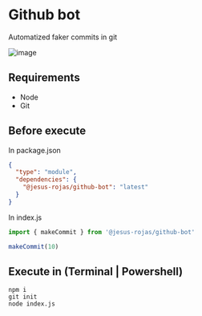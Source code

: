 # Github bot

Automatized faker commits in git

![image](https://user-images.githubusercontent.com/57029059/227749802-d0053402-9706-4ecb-8cbf-7e4fb3b7b51c.png)

## Requirements

- Node
- Git

## Before execute
In package.json
```json
{
  "type": "module",
  "dependencies": {
    "@jesus-rojas/github-bot": "latest"
  }
}
```

In index.js
```js
import { makeCommit } from '@jesus-rojas/github-bot'

makeCommit(10)
```

## Execute in (Terminal | Powershell)

```console
npm i
git init
node index.js
```